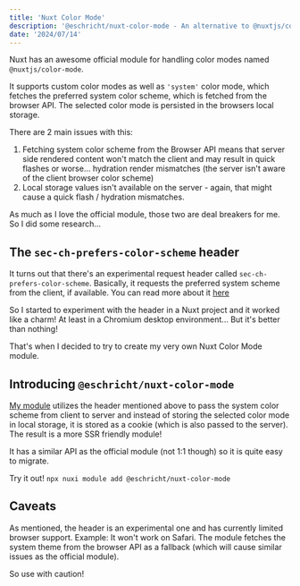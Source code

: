 ```yaml
---
title: 'Nuxt Color Mode'
description: '@eschricht/nuxt-color-mode - An alternative to @nuxtjs/color-mode'
date: '2024/07/14'
---
```


Nuxt has an awesome official module for handling color modes named `@nuxtjs/color-mode`.

It supports custom color modes as well as `'system'` color mode, which fetches the preferred system color scheme, which is fetched from the browser API. The selected color mode is persisted in the browsers local storage.

There are 2 main issues with this:

1. Fetching system color scheme from the Browser API means that server side rendered content won't match the client and may result in quick flashes or worse... hydration render mismatches (the server isn't aware of the client browser color scheme)
2. Local storage values isn't available on the server - again, that might cause a quick flash / hydration mismatches.

As much as I love the official module, those two are deal breakers for me. So I did some research...

## The `sec-ch-prefers-color-scheme` header

It turns out that there's an experimental request header called `sec-ch-prefers-color-scheme`. Basically, it requests the preferred system scheme from the client, if available. You can read more about it [here](https://developer.mozilla.org/en-US/docs/Web/HTTP/Headers/Sec-CH-Prefers-Color-Scheme)

So I started to experiment with the header in a Nuxt project and it worked like a charm! At least in a Chromium desktop environment... But it's better than nothing!

That's when I decided to try to create my very own Nuxt Color Mode module.

## Introducing `@eschricht/nuxt-color-mode`

[My module](https://www.npmjs.com/package/@eschricht/nuxt-color-mode) utilizes the header mentioned above to pass the system color scheme from client to server and instead of storing the selected color mode in local storage, it is stored as a cookie (which is also passed to the server). The result is a more SSR friendly module!

It has a similar API as the official module (not 1:1 though) so it is quite easy to migrate.

Try it out!
`npx nuxi module add @eschricht/nuxt-color-mode`

## Caveats

As mentioned, the header is an experimental one and has currently limited browser support. Example: It won't work on Safari. The module fetches the system theme from the browser API as a fallback (which will cause similar issues as the official module).

So use with caution!
